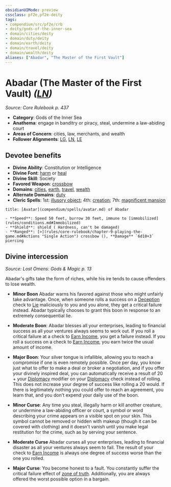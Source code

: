 ```yaml
---
obsidianUIMode: preview
cssclass: pf2e,pf2e-deity
tags:
- compendium/src/pf2e/crb
- deity/gods-of-the-inner-sea
- domain/cities/deity
- domain/duty/deity
- domain/earth/deity
- domain/travel/deity
- domain/wealth/deity
aliases: ["Abadar", "The Master of the First Vault"]
---
```

# Abadar (The Master of the First Vault) *([LN](rules/traits/ln-b1.md "Lawful Neutral Alignment Trait"))*  
*Source: Core Rulebook p. 437*  

- **Category**: Gods of the Inner Sea
- **Anathema**: engage in banditry or piracy, steal, undermine a law-abiding court
- **Areas of Concern**: cities, law, merchants, and wealth
- **Follower Alignments**: [LG](rules/traits/lg-b1.md "Lawful Good Alignment Trait"), [LN](rules/traits/ln-b1.md "Lawful Neutral Alignment Trait"), [LE](rules/traits/le-b1.md "Lawful Evil Alignment Trait")

## Devotee benefits

- **Divine Ability**: Constitution or Intelligence
- **Divine Font**: [harm](harm.md) or [heal](heal.md)
- **Divine Skill**: Society
- **Favored Weapon**: [crossbow](crossbow.md)
- **Domains**: [cities](Reference/Compendium/Setting/domains.md#Cities), [earth](Reference/Compendium/Setting/domains.md#Earth), [travel](Reference/Compendium/Setting/domains.md#Travel), [wealth](Reference/Compendium/Setting/domains.md#Wealth)
- **Alternate Domains**: [duty](Reference/Compendium/Setting/domains.md#Duty)
- **Cleric Spells**: 1st: [illusory object](illusory-object.md); 4th: [creation](creation.md); 7th: [magnificent mansion](magnificent-mansion.md)

```ad-embed-avatar
title: [Avatar](compendium/spells/avatar.md) of Abadar

- **Speed**: Speed 50 feet, burrow 30 feet, immune to [immobilized](rules/conditions.md#Immobilized)
- **Shield**: shield ( Hardness, can't be damaged)
- **Ranged**: [>](rules/core-rulebook/chapter-9-playing-the-game.md#Actions "Single Action") crossbow (), **Damage** `6d10+3` piercing 
```

## Divine intercession
*Source: Lost Omens: Gods & Magic p. 13*

Abadar's gifts take the form of riches, while his ire tends to cause offenders to lose wealth.

- **Minor Boon** Abadar warns his favored against those who might unfairly take advantage. Once, when someone rolls a success on a [Deception](skills.md#Deception) check to [Lie](lie.md) maliciously to you and you alone, they get a critical failure instead. Abadar typically chooses to grant this boon in response to an extremely consequential lie.
- **Moderate Boon**: Abadar blesses all your enterprises, leading to financial success as all your ventures always seems to work out. If you roll a critical failure at a check to [Earn Income](earn-income.md), you get a failure instead. If you roll a success on a check to [Earn Income](earn-income.md), you earn twice the usual amount of income.
- **Major Boon**: Your silver tongue is infallible, allowing you to reach a compromise if one is even remotely possible. Once per day, you know just what to offer to make a deal or broker a negotiation, and if you offer your divinely inspired deal, you can automatically receive a result of 20 + your [Diplomacy](skills.md#Diplomacy) modifier on your [Diplomacy](skills.md#Diplomacy) check instead of rolling. This does not increase your degree of success like rolling a 20 would. If there is legitimately nothing you could offer to reach an agreement, you learn that, and you don't expend your daily use of the boon.

- **Minor Curse**: Any time you steal, illegally harm or kill another creature, or undermine a law-abiding officer or court, a symbol or word describing your crime appears on a visible spot on your skin. This symbol cannot be removed or hidden with makeup (though it can be covered with clothing) and it doesn't vanish until you make legal restitution for the crime, such as by serving your sentence.
- **Moderate Curse** Abadar curses all your enterprises, leading to financial disaster as all your ventures always seem to fail. The result of your check to [Earn Income](earn-income.md) is always one degree of success worse than the one you rolled.
- **Major Curse**: You become honest to a fault. You constantly suffer the critical failure effect of [zone of truth](zone-of-truth.md). Additionally, you are always offered the worst possible option in a bargain.